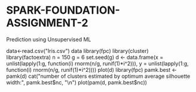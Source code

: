 # SPARK-FOUNDATION-ASSIGNMENT-2
Prediction using Unsupervised ML 

data<-read.csv("Iris.csv")
data
library(fpc)
library(cluster)
library(factoextra)
n = 150
g = 6 
set.seed(g)
d <- data.frame(x = unlist(lapply(1:g, function(i) rnorm(n/g, runif(1)*i^2))), 
                y = unlist(lapply(1:g, function(i) rnorm(n/g, runif(1)*i^2))))
plot(d)
library(fpc)
pamk.best <- pamk(d)
cat("number of clusters estimated by optimum average silhouette width:", pamk.best$nc, "\n")
plot(pam(d, pamk.best$nc))
